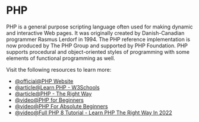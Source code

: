 # PHP

PHP is a general purpose scripting language often used for making dynamic and interactive Web pages. It was originally created by Danish-Canadian programmer Rasmus Lerdorf in 1994. The PHP reference implementation is now produced by The PHP Group and supported by PHP Foundation. PHP supports procedural and object-oriented styles of programming with some elements of functional programming as well.

Visit the following resources to learn more:

- [@official@PHP Website](https://php.net/)
- [@article@Learn PHP - W3Schools](https://www.w3schools.com/php/)
- [@article@PHP - The Right Way](https://phptherightway.com/)
- [@video@PHP for Beginners](https://www.youtube.com/watch?v=U2lQWR6uIuo&list=PL3VM-unCzF8ipG50KDjnzhugceoSG3RTC)
- [@video@PHP For Absolute Beginners](https://www.youtube.com/watch?v=2eebptXfEvw)
- [@video@Full PHP 8 Tutorial - Learn PHP The Right Way In 2022](https://www.youtube.com/watch?v=sVbEyFZKgqk&list=PLr3d3QYzkw2xabQRUpcZ_IBk9W50M9pe-)
